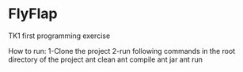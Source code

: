 # FlyFlap
TK1 first programming exercise 

How to run:
1-Clone the project
2-run following commands in the root directory of the project
	ant clean
	ant compile
	ant jar
	ant run